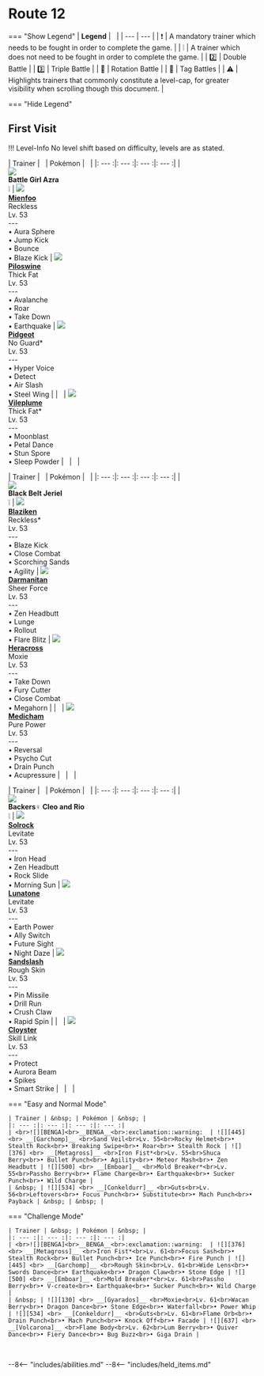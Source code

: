 # Route 12

=== "Show Legend"
    | __Legend__ | &nbsp; |
    | --- | --- |
    | :exclamation: | A mandatory trainer which needs to be fought in order to complete the game. |
    | :grey_exclamation: | A trainer which does not need to be fought in order to complete the game. |
    | :two:  | Double Battle | 
    |  :three:  | Triple Battle |
    | :arrows_counterclockwise:  | Rotation Battle |
    | :handshake: | Tag Battles |
    | :warning: | Highlights trainers that commonly constitute a level-cap, for greater visibility when scrolling though this document. |

=== "Hide Legend"
&nbsp;

## First Visit

!!! Level-Info
    No level shift based on difficulty, levels are as stated.

| Trainer | &nbsp; | Pokémon | &nbsp; |
|: --- :|: --- :|: --- :|: --- :|
| <br>![][BattleGirlAzra]<br>__Battle Girl Azra__<br>:grey_exclamation:  | ![][619] <br> __[Mienfoo]__ <br>Reckless<br>Lv. 53<br>---<br>• Aura Sphere<br>• Jump Kick<br>• Bounce<br>• Blaze Kick | ![][221] <br> __[Piloswine]__ <br>Thick Fat<br>Lv. 53<br>---<br>• Avalanche<br>• Roar<br>• Take Down<br>• Earthquake | ![][18] <br> __[Pidgeot]__ <br>No Guard*<br>Lv. 53<br>---<br>• Hyper Voice<br>• Detect<br>• Air Slash<br>• Steel Wing |
| &nbsp; | ![][45] <br> __[Vileplume]__ <br>Thick Fat*<br>Lv. 53<br>---<br>• Moonblast<br>• Petal Dance<br>• Stun Spore<br>• Sleep Powder | &nbsp; | &nbsp; |

| Trainer | &nbsp; | Pokémon | &nbsp; |
|: --- :|: --- :|: --- :|: --- :|
| <br>![][BlackBeltJeriel]<br>__Black Belt Jeriel__<br>:grey_exclamation:  | ![][257] <br> __[Blaziken]__ <br>Reckless*<br>Lv. 53<br>---<br>• Blaze Kick<br>• Close Combat<br>• Scorching Sands<br>• Agility | ![][555] <br> __[Darmanitan]__ <br>Sheer Force<br>Lv. 53<br>---<br>• Zen Headbutt<br>• Lunge<br>• Rollout<br>• Flare Blitz | ![][214] <br> __[Heracross]__ <br>Moxie<br>Lv. 53<br>---<br>• Take Down<br>• Fury Cutter<br>• Close Combat<br>• Megahorn |
| &nbsp; | ![][308] <br> __[Medicham]__ <br>Pure Power<br>Lv. 53<br>---<br>• Reversal<br>• Psycho Cut<br>• Drain Punch<br>• Acupressure | &nbsp; | &nbsp; |

| Trainer | &nbsp; | Pokémon | &nbsp; |
|: --- :|: --- :|: --- :|: --- :|
| <br>![][Backers♀CleoandRio]<br>__Backers♀ Cleo and Rio__<br>:grey_exclamation:  | ![][338] <br> __[Solrock]__ <br>Levitate<br>Lv. 53<br>---<br>• Iron Head<br>• Zen Headbutt<br>• Rock Slide<br>• Morning Sun | ![][337] <br> __[Lunatone]__ <br>Levitate<br>Lv. 53<br>---<br>• Earth Power<br>• Ally Switch<br>• Future Sight<br>• Night Daze | ![][28] <br> __[Sandslash]__ <br>Rough Skin<br>Lv. 53<br>---<br>• Pin Missile<br>• Drill Run<br>• Crush Claw<br>• Rapid Spin |
| &nbsp; | ![][91] <br> __[Cloyster]__ <br>Skill Link<br>Lv. 53<br>---<br>• Protect<br>• Aurora Beam<br>• Spikes<br>• Smart Strike | &nbsp; | &nbsp; |

=== "Easy and Normal Mode"

    | Trainer | &nbsp; | Pokémon | &nbsp; |
    |: --- :|: --- :|: --- :|: --- :|
    | <br>![][BENGA]<br>__BENGA__<br>:exclamation::warning:  | ![][445] <br> __[Garchomp]__ <br>Sand Veil<br>Lv. 55<br>Rocky Helmet<br>• Stealth Rock<br>• Breaking Swipe<br>• Roar<br>• Stealth Rock | ![][376] <br> __[Metagross]__ <br>Iron Fist*<br>Lv. 55<br>Shuca Berry<br>• Bullet Punch<br>• Agility<br>• Meteor Mash<br>• Zen Headbutt | ![][500] <br> __[Emboar]__ <br>Mold Breaker*<br>Lv. 55<br>Passho Berry<br>• Flame Charge<br>• Earthquake<br>• Sucker Punch<br>• Wild Charge |
    | &nbsp; | ![][534] <br> __[Conkeldurr]__ <br>Guts<br>Lv. 56<br>Leftovers<br>• Focus Punch<br>• Substitute<br>• Mach Punch<br>• Payback | &nbsp; | &nbsp; |
    
=== "Challenge Mode"

    | Trainer | &nbsp; | Pokémon | &nbsp; |
    |: --- :|: --- :|: --- :|: --- :|
    | <br>![][BENGA]<br>__BENGA__<br>:exclamation::warning:  | ![][376] <br> __[Metagross]__ <br>Iron Fist*<br>Lv. 61<br>Focus Sash<br>• Stealth Rock<br>• Bullet Punch<br>• Ice Punch<br>• Fire Punch | ![][445] <br> __[Garchomp]__ <br>Rough Skin<br>Lv. 61<br>Wide Lens<br>• Swords Dance<br>• Earthquake<br>• Dragon Claw<br>• Stone Edge | ![][500] <br> __[Emboar]__ <br>Mold Breaker*<br>Lv. 61<br>Passho Berry<br>• V-create<br>• Earthquake<br>• Sucker Punch<br>• Wild Charge |
    | &nbsp; | ![][130] <br> __[Gyarados]__ <br>Moxie<br>Lv. 61<br>Wacan Berry<br>• Dragon Dance<br>• Stone Edge<br>• Waterfall<br>• Power Whip | ![][534] <br> __[Conkeldurr]__ <br>Guts<br>Lv. 61<br>Flame Orb<br>• Drain Punch<br>• Mach Punch<br>• Knock Off<br>• Facade | ![][637] <br> __[Volcarona]__ <br>Flame Body<br>Lv. 62<br>Lum Berry<br>• Quiver Dance<br>• Fiery Dance<br>• Bug Buzz<br>• Giga Drain |
    
&nbsp;





--8<-- "includes/abilities.md"
--8<-- "includes/held_items.md"

[BattleGirlAzra]: ../img/Trainers/Battle_Girl.gif
[619]: ../img/animated/619.gif
[Mienfoo]: ../../pokemons/619/
[221]: ../img/animated/221.gif
[Piloswine]: ../../pokemons/221/
[18]: ../img/animated/18.gif
[Pidgeot]: ../../pokemons/018/
[45]: ../img/animated/45.gif
[Vileplume]: ../../pokemons/045/
[BlackBeltJeriel]: ../img/Trainers/Black_Belt.gif
[257]: ../img/animated/257.gif
[Blaziken]: ../../pokemons/257/
[555]: ../img/animated/555.gif
[Darmanitan]: ../../pokemons/555/
[214]: ../img/animated/214.gif
[Heracross]: ../../pokemons/214/
[308]: ../img/animated/308.gif
[Medicham]: ../../pokemons/308/
[Backers♀CleoandRio]: ../img/Trainers/Backers_Female.gif
[338]: ../img/animated/338.gif
[Solrock]: ../../pokemons/338/
[337]: ../img/animated/337.gif
[Lunatone]: ../../pokemons/337/
[28]: ../img/animated/28.gif
[Sandslash]: ../../pokemons/028/
[91]: ../img/animated/91.gif
[Cloyster]: ../../pokemons/091/
[BENGA]: ../img/Trainers/Benga.gif
[445]: ../img/animated/445.gif
[Garchomp]: ../../pokemons/445/
[376]: ../img/animated/376.gif
[Metagross]: ../../pokemons/376/
[500]: ../img/animated/500.gif
[Emboar]: ../../pokemons/500/
[534]: ../img/animated/534.gif
[Conkeldurr]: ../../pokemons/534/
[130]: ../img/animated/130.gif
[Gyarados]: ../../pokemons/130/
[637]: ../img/animated/637.gif
[Volcarona]: ../../pokemons/637/